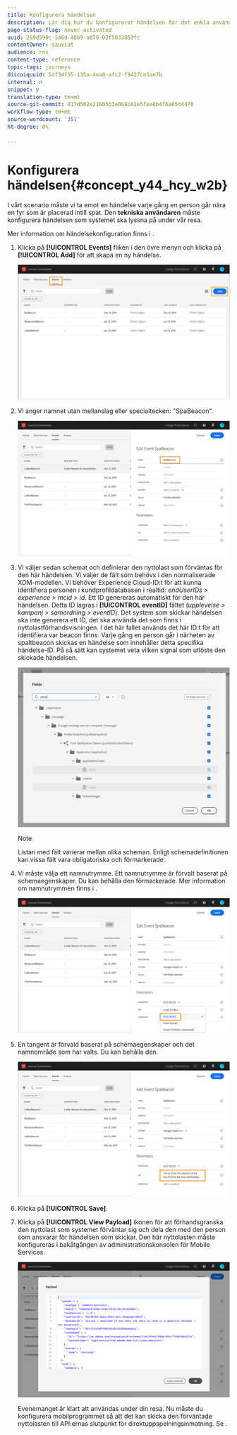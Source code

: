 ```yaml
---
title: Konfigurera händelsen
description: Lär dig hur du konfigurerar händelsen för det enkla användningsfallet under resan
page-status-flag: never-activated
uuid: 269d590c-5a6d-40b9-a879-02f5033863fc
contentOwner: sauviat
audience: rns
content-type: reference
topic-tags: journeys
discoiquuid: 5df34f55-135a-4ea8-afc2-f9427ce5ae7b
internal: n
snippet: y
translation-type: tm+mt
source-git-commit: 017d502e21605b3e0b8c61e5fea0b4f6a65d4470
workflow-type: tm+mt
source-wordcount: '351'
ht-degree: 0%

---
```



# Konfigurera händelsen{#concept_y44_hcy_w2b}

I vårt scenario måste vi ta emot en händelse varje gång en person går nära en fyr som är placerad intill spat. Den **tekniska användaren** måste konfigurera händelsen som systemet ska lyssna på under vår resa.

Mer information om händelsekonfiguration finns i [](../event/about-events.md).

1. Klicka på **[!UICONTROL Events]** fliken i den övre menyn och klicka på **[!UICONTROL Add]** för att skapa en ny händelse.

   ![](../assets/journeyuc1_1.png)

1. Vi anger namnet utan mellanslag eller specialtecken: &quot;SpaBeacon&quot;.

   ![](../assets/journeyuc1_2.png)

   <!--li>Select the **[!UICONTROL Mobile - Streaming Ingestion APIs]** event type. Events are sent from the customers' mobile phone through the Mobile SDK.![](../assets/journeyuc1_4.png" placement="break" width="800" id="image_qgr_2mn_z2b"/></li-->

1. Vi väljer sedan schemat och definierar den nyttolast som förväntas för den här händelsen. Vi väljer de fält som behövs i den normaliserade XDM-modellen. Vi behöver Experience Cloud-ID:t för att kunna identifiera personen i kundprofildatabasen i realtid: _endUserIDs > experience > mcid > id_. Ett ID genereras automatiskt för den här händelsen. Detta ID lagras i **[!UICONTROL eventID]** fältet (_upplevelse > kampanj > samordning > eventID_). Det system som skickar händelsen ska inte generera ett ID, det ska använda det som finns i nyttolastförhandsvisningen. I det här fallet används det här ID:t för att identifiera var beacon finns. Varje gång en person går i närheten av spaltbeacon skickas en händelse som innehåller detta specifika händelse-ID. På så sätt kan systemet veta vilken signal som utlöste den skickade händelsen.

   ![](../assets/journeyuc1_3.png)

   >[!NOTE]
   >
   >Listan med fält varierar mellan olika scheman. Enligt schemadefinitionen kan vissa fält vara obligatoriska och förmarkerade.

1. Vi måste välja ett namnutrymme. Ett namnutrymme är förvalt baserat på schemaegenskaper. Du kan behålla den förmarkerade. Mer information om namnutrymmen finns i [](../event/selecting-the-namespace.md).

   ![](../assets/journeyuc1_6.png)

1. En tangent är förvald baserat på schemaegenskaper och det namnområde som har valts. Du kan behålla den.

   ![](../assets/journeyuc1_5.png)

1. Klicka på **[!UICONTROL Save]**.

1. Klicka på **[!UICONTROL View Payload]** ikonen för att förhandsgranska den nyttolast som systemet förväntar sig och dela den med den person som ansvarar för händelsen som skickar. Den här nyttolasten måste konfigureras i bakåtgången av administrationskonsolen för Mobile Services.

   ![](../assets/journeyuc1_7.png)

   Evenemanget är klart att användas under din resa. Nu måste du konfigurera mobilprogrammet så att det kan skicka den förväntade nyttolasten till API:ernas slutpunkt för direktuppspelningsinmatning. Se [](../event/additional-steps-to-send-events-to-journey-orchestration.md).